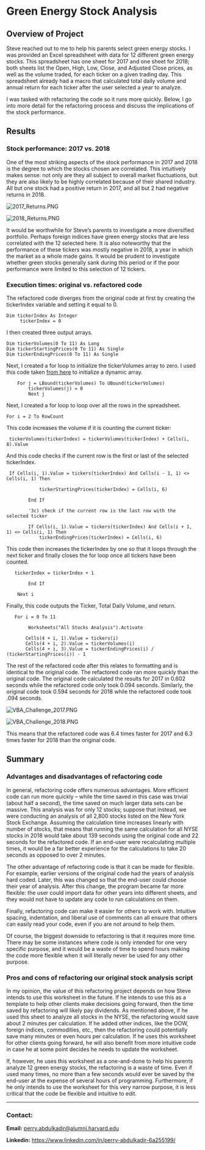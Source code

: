 # Green Energy Stock Analysis

## Overview of Project
Steve reached out to me to help his parents select green energy stocks. I was provided an Excel spreadsheet with data for 12 different green energy stocks. This spreadsheet has one sheet for 2017 and one sheet for 2018; both sheets list the Open, High, Low, Close, and Adjusted Close prices, as well as the volume traded, for each ticker on a given trading day. This spreadsheet already had a macro that calculated total daily volume and annual return for each ticker after the user selected a year to analyze.

I was tasked with refactoring the code so it runs more quickly. Below, I go into more detail for the refactoring process and discuss the implications of the stock performance. 


## Results

### Stock performance: 2017 vs. 2018

One of the most striking aspects of the stock performance in 2017 and 2018 is the degree to which the stocks chosen are correlated. This intuitively makes sense: not only are they all subject to overall market fluctuations, but they are also likely to be highly correlated because of their shared industry. All but one stock had a positive return in 2017, and all but 2 had negative returns in 2018. 

![2017_Returns.PNG](Resources/2017_Returns.PNG)


![2018_Returns.PNG](Resources/2018_Returns.PNG)

It would be worthwhile for Steve’s parents to investigate a more diversified portfolio. Perhaps foreign indices have green energy stocks that are less correlated with the 12 selected here. It is also noteworthy that the performance of these tickers was mostly negative in 2018, a year in which the market as a whole made gains. It would be prudent to investigate whether green stocks generally sank during this period or if the poor performance were limited to this selection of 12 tickers.

### Execution times: original vs. refactored code

The refactored code diverges from the original code at first by creating the tickerIndex variable and setting it equal to 0. 

```
Dim tickerIndex As Integer
     tickerIndex = 0
```
I then created three output arrays. 

```
Dim tickerVolumes(0 To 11) As Long
Dim tickerStartingPrices(0 To 11) As Single
Dim tickerEndingPrices(0 To 11) As Single
```
Next, I created a for loop to initialize the tickerVolumes array to zero. I used this code taken [from here](https://excelmacromastery.com/excel-vba-array/#:~:text=To%20assign%20values%20to%20an%20array%20you%20use,is%20no%20location%204%20in%20the%20array%20example) to initialize a dynamic array. 

```
    For j = LBound(tickerVolumes) To UBound(tickerVolumes)
        tickerVolumes(j) = 0
        Next j
```
Next, I created a for loop to loop over all the rows in the spreadsheet. 

```
For i = 2 To RowCount
```
This code increases the volume if it is counting the current ticker: 
```
 tickerVolumes(tickerIndex) = tickerVolumes(tickerIndex) + Cells(i, 8).Value
```
And this code checks if the current row is the first or last of the selected tickerIndex. 

```
 If Cells(i, 1).Value = tickers(tickerIndex) And Cells(i - 1, 1) <> Cells(i, 1) Then

            tickerStartingPrices(tickerIndex) = Cells(i, 6)
            
        End If
        
        '3c) check if the current row is the last row with the selected ticker
         
        If Cells(i, 1).Value = tickers(tickerIndex) And Cells(i + 1, 1) <> Cells(i, 1) Then
            tickerEndingPrices(tickerIndex) = Cells(i, 6)
```
This code then increases the tickerIndex by one so that it loops through the next ticker and finally closes the for loop once all tickers have been counted. 

```
   tickerIndex = tickerIndex + 1
            
        End If
    
    Next i
```

Finally, this code outputs the Ticker, Total Daily Volume, and return. 

```
   For i = 0 To 11
        
        Worksheets("All Stocks Analysis").Activate
        
       Cells(4 + i, 1).Value = tickers(i)
       Cells(4 + i, 2).Value = tickerVolumes(i)
       Cells(4 + i, 3).Value = tickerEndingPrices(i) / (tickerStartingPrices(i)) - 1
```

The rest of the refactored code after this relates to formatting and is identical to the original code. 
The refactored code ran more quickly than the original code. The original code calculated the results for 2017 in 0.602 seconds while the refactored code only took 0.094 seconds. Similarly, the original code took 0.594 seconds for 2018 while the refactored code took .094 seconds. 

![VBA_Challenge_2017.PNG](Resources/VBA_Challenge_2017.PNG)

![VBA_Challenge_2018.PNG](Resources/VBA_Challenge_2018.PNG)

This means that the refactored code was 6.4 times faster for 2017 and 6.3 times faster for 2018 than the original code. 
 

## Summary

### Advantages and disadvantages of refactoring code

In general, refactoring code offers numerous advantages. More efficient code can run more quickly – while the time saved in this case was trivial (about half a second), the time saved on much larger data sets can be massive. This analysis was for only 12 stocks; suppose that instead, we were conducting an analysis of all 2,800 stocks listed on the New York Stock Exchange. Assuming the calculation time increases linearly with number of stocks, that means that running the same calculation for all NYSE stocks in 2018 would take about 139 seconds using the original code and 22 seconds for the refactored code. If an end-user were recalculating multiple times, it would be a far better experience for the calculations to take 20 seconds as opposed to over 2 minutes.

The other advantage of refactoring code is that it can be made for flexible. For example, earlier versions of the original code had the years of analysis hard coded. Later, this was changed so that the end-user could choose their year of analysis. After this change, the program became far more flexible: the user could import data for other years into different sheets, and they would not have to update any code to run calculations on them. 

Finally, refactoring code can make it easier for others to work with. Intuitive spacing, indentation, and liberal use of comments can all ensure that others can easily read your code, even if you are not around to help them. 

Of course, the biggest downside to refactoring is that it requires more time. There may be some instances where code is only intended for one very specific purpose, and it would be a waste of time to spend hours making the code more flexible when it will literally never be used for any other purpose.


### Pros and cons of refactoring our original stock analysis script
In my opinion, the value of this refactoring project depends on how Steve intends to use this worksheet in the future. If he intends to use this as a template to help other clients make decisions going forward, then the time saved by refactoring will likely pay dividends. As mentioned above, if he used this sheet to analyze all stocks in the NYSE, the refactoring would save about 2 minutes per calculation. If he added other indices, like the DOW, foreign indices, commodities, etc., then the refactoring could potentially save many minutes or even hours per calculation. If he uses this worksheet for other clients going forward, he will also benefit from more intuitive code in case he at some point decides he needs to update the worksheet. 

If, however, he uses this worksheet as a one-and-done to help his parents analyze 12 green energy stocks, the refactoring is a waste of time. Even if used many times, no more than a few seconds would ever be saved by the end-user at the expense of several hours of programming. Furthermore, if he only intends to use the worksheet for this very narrow purpose, it is less critical that the code be flexible and intuitive to edit. 

 

-----

### **Contact:**

**Email:** perry.abdulkadir@alumni.harvard.edu

**Linkedin:** https://www.linkedin.com/in/perry-abdulkadir-6a255199/



